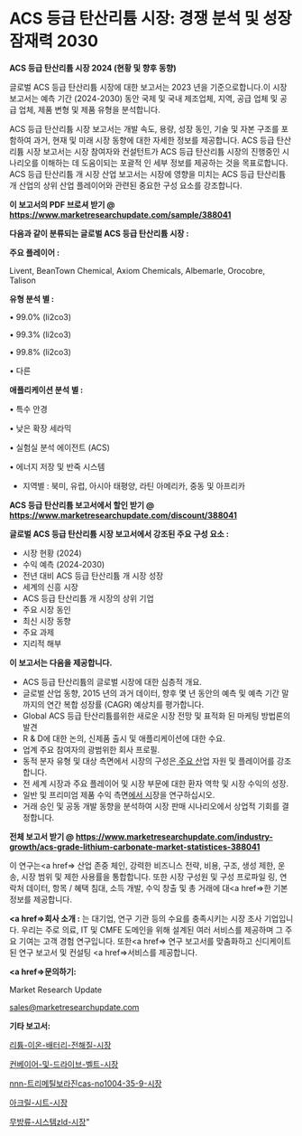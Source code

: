 # ACS 등급 탄산리튬 시장: 경쟁 분석 및 성장 잠재력 2030

<strong>ACS 등급 탄산리튬 시장 2024 (현황 및 향후 동향)</strong>

글로벌 ACS 등급 탄산리튬 시장에 대한 보고서는 2023 년을 기준으로합니다.이 시장 보고서는 예측 기간 (2024-2030) 동안 국제 및 국내 제조업체, 지역, 공급 업체 및 공급 업체, 제품 변형 및 제품 유형을 분석합니다.

ACS 등급 탄산리튬 시장 보고서는 개발 속도, 용량, 성장 동인, 기술 및 자본 구조를 포함하여 과거, 현재 및 미래 시장 동향에 대한 자세한 정보를 제공합니다. ACS 등급 탄산리튬 시장 보고서는 시장 참여자와 컨설턴트가 ACS 등급 탄산리튬 시장의 진행중인 시나리오를 이해하는 데 도움이되는 포괄적 인 세부 정보를 제공하는 것을 목표로합니다. ACS 등급 탄산리튬 개 시장 산업 보고서는 시장에 영향을 미치는 ACS 등급 탄산리튬 개 산업의 상위 산업 플레이어와 관련된 중요한 구성 요소를 강조합니다.



<strong>이 보고서의 PDF 브로셔 받기 @ <a href=https://www.marketresearchupdate.com/sample/388041>https://www.marketresearchupdate.com/sample/388041</a></strong>



<strong>다음과 같이 분류되는 글로벌 ACS 등급 탄산리튬 시장 :</strong>



<strong>주요 플레이어 :</strong>

Livent, BeanTown Chemical, Axiom Chemicals, Albemarle, Orocobre, Talison



<strong>유형 분석 별 :</strong>

• 99.0% (li2co3)

• 99.3% (li2co3)

• 99.8% (li2co3)

• 다른



<strong>애플리케이션 분석 별 :</strong>

• 특수 안경

• 낮은 확장 세라믹

• 실험실 분석 에이전트 (ACS)

• 에너지 저장 및 반죽 시스템

<ul>
  <li>지역별 : 북미, 유럽, 아시아 태평양, 라틴 아메리카, 중동 및 아프리카</li>
</ul>


<strong>ACS 등급 탄산리튬 보고서에서 할인 받기 @ <a href=https://www.marketresearchupdate.com/discount/388041>https://www.marketresearchupdate.com/discount/388041</a></strong>



<strong>글로벌 ACS 등급 탄산리튬 시장 보고서에서 강조된 주요 구성 요소 :</strong>
<ul>
  <li>시장 현황 (2024)</li>
  <li>수익 예측 (2024-2030)</li>
  <li>전년 대비 ACS 등급 탄산리튬 개 시장 성장</li>
  <li>세계의 신흥 시장</li>
  <li>ACS 등급 탄산리튬 개 시장의 상위 기업</li>
  <li>주요 시장 동인</li>
  <li>최신 시장 동향</li>
  <li>주요 과제</li>
  <li>지리적 해부</li>
</ul>


<strong>이 보고서는 다음을 제공합니다.</strong>
<ul>
  <li>ACS 등급 탄산리튬의 글로벌 시장에 대한 심층적 개요.</li>
  <li>글로벌 산업 동향, 2015 년의 과거 데이터, 향후 몇 년 동안의 예측 및 예측 기간 말까지의 연간 복합 성장률 (CAGR) 예상치를 평가합니다.</li>
  <li>Global ACS 등급 탄산리튬를위한 새로운 시장 전망 및 표적화 된 마케팅 방법론의 발견</li>
  <li>R &amp; D에 대한 논의, 신제품 출시 및 애플리케이션에 대한 수요.</li>
  <li>업계 주요 참여자의 광범위한 회사 프로필.</li>
  <li>동적 분자 유형 및 대상 측면에서 시장의 구성은<a href=> 주요 산</a>업 자원 및 플레이어를 강조합니다.</li>
  <li>전 세계 시장과 주요 플레이어 및 시장 부문에 대한 환자 역학 및 시장 수익의 성장.</li>
  <li>일반 및 프리미엄 제품 수익 측면<a href=>에서 시</a>장을 연구하십시오.</li>
  <li>거래 승인 및 공동 개발 동향을 분석하여 시장 판매 시나리오에서 상업적 기회를 결정합니다.</li>
</ul>



<strong>전체 보고서 받기 @ <a href=https://www.marketresearchupdate.com/industry-growth/acs-grade-lithium-carbonate-market-statistices-388041>https://www.marketresearchupdate.com/industry-growth/acs-grade-lithium-carbonate-market-statistices-388041</a></strong>

이 연구는<a href=> 산업 존중</a> 체인, 강력한 비즈니스 전략, 비용, 구조, 생성 제한, 운송, 시장 범위 및 제한 사용률을 통합합니다. 또한 시장 구성원 및 구성 프로파일 링, 연락처 데이터, 항목 / 혜택 침대, 소득 개발, 수익 창출 및 총 거래에 대<a href=>한 기본 </a>정보를 제공합니다.



<strong><a href=>회사 소</a>개 :</strong>
는 대기업, 연구 기관 등의 수요를 충족시키는 시장 조사 기업입니다. 우리는 주로 의료, IT 및 CMFE 도메인을 위해 설계된 여러 서비스를 제공하며 그 주요 기여는 고객 경험 연구입니다. 또한<a href=> 연구 보</a>고서를 맞춤화하고 신디케이트 된 연구 보고서 및 컨설팅 <a href=>서비스</a>를 제공합니다.



<strong><a href=>문의하기:</a></strong>

Market Research Update

sales@marketresearchupdate.com



<strong>기타 보고서:</strong>

<a href=https://www.linkedin.com/pulse/리튬-이온-배터리-전해질-시장-현재-및-미래-성장-2029-survey-savvy-insights-360-analysis/>리튬-이온-배터리-전해질-시장</a>

<a href=https://www.linkedin.com/pulse/컨베이어-및-드라이브-벨트-시장-경쟁-분석-성장-잠재력-2029-hj60f/>컨베이어-및-드라이브-벨트-시장</a>

<a href=https://www.linkedin.com/pulse/nnn-트리메틸보라진cas-no1004-35-9-시장-경쟁-분석-및-성장-jafwf/>nnn-트리메틸보라진cas-no1004-35-9-시장</a>

<a href=https://www.linkedin.com/pulse/아크릴-시트-시장-규모-및-성장-2023-data-dive-diaries-24-analysis-2vdzf/>아크릴-시트-시장</a>

<a href=https://www.linkedin.com/pulse/무방류-시스템zld-시장-동향-및-성장-전망-analytics-alchemy-360-analysis-avk3f/>무방류-시스템zld-시장</a>"
